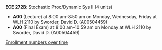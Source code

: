 **ECE 272B**: Stochastic Proc/Dynamic Sys II (4 units)

- **A00** (Lecture) at 8:00 am–8:50 am on Monday, Wednesday, Friday at WLH 2110 by Sworder, David D. (A00504459)
- **A00** (Final Exam) at 8:00 am–10:59 am on Monday at WLH 2110 by Sworder, David D. (A00504459)

[Enrollment numbers over time](./ECE272B.tsv)
